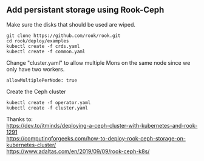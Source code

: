 ## Add persistant storage using Rook-Ceph
Make sure the disks that should be used are wiped.

```
git clone https://github.com/rook/rook.git
cd rook/deploy/examples
kubectl create -f crds.yaml
kubectl create -f common.yaml
```

Change "cluster.yaml" to allow multiple Mons on the same node since we only have two workers.
```
allowMultiplePerNode: true
```

Create the Ceph cluster
```
kubectl create -f operator.yaml
kubectl create -f cluster.yaml
```



Thanks to:   
https://dev.to/itminds/deploying-a-ceph-cluster-with-kubernetes-and-rook-1291   
https://computingforgeeks.com/how-to-deploy-rook-ceph-storage-on-kubernetes-cluster/   
https://www.adaltas.com/en/2019/09/09/rook-ceph-k8s/
